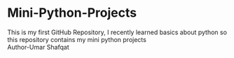 # Mini-Python-Projects
This is my first GitHub Repository, I recently learned basics about python so this repository contains my mini python projects
<br>
Author-Umar Shafqat
